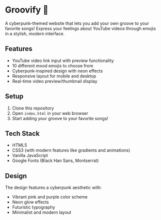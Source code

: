 # Groovify 🎵

A cyberpunk-themed website that lets you add your own groove to your favorite songs! Express your feelings about YouTube videos through emojis in a stylish, modern interface.

## Features

- YouTube video link input with preview functionality
- 10 different mood emojis to choose from
- Cyberpunk-inspired design with neon effects
- Responsive layout for mobile and desktop
- Real-time video preview/thumbnail display

## Setup

1. Clone this repository
2. Open `index.html` in your web browser
3. Start adding your groove to your favorite songs!

## Tech Stack

- HTML5
- CSS3 (with modern features like gradients and animations)
- Vanilla JavaScript
- Google Fonts (Black Han Sans, Montserrat)

## Design

The design features a cyberpunk aesthetic with:
- Vibrant pink and purple color scheme
- Neon glow effects
- Futuristic typography
- Minimalist and modern layout
